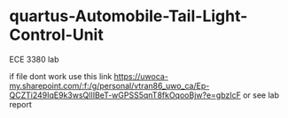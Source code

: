 # quartus-Automobile-Tail-Light-Control-Unit

ECE 3380 lab 

if file dont work use this link https://uwoca-my.sharepoint.com/:f:/g/personal/vtran86_uwo_ca/Ep-QCZTi249IqE9k3wsQlIIBeT-wGPSS5qnT8fkOqooBjw?e=gbzIcF
or see lab report 
